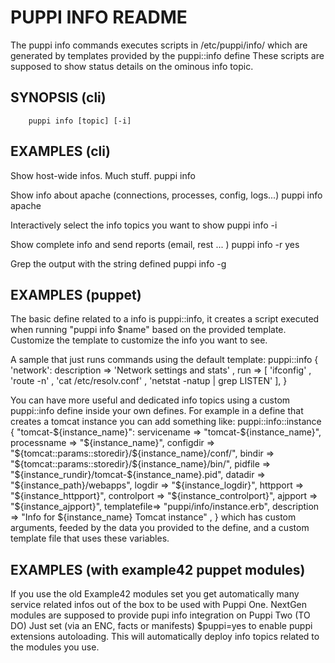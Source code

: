# PUPPI INFO README
The puppi info commands executes scripts in /etc/puppi/info/ which are generated by templates provided by the puppi::info define
These scripts are supposed to show status details on the ominous info topic.

## SYNOPSIS (cli)
        puppi info [topic] [-i]

## EXAMPLES (cli)
Show host-wide infos. Much stuff.
        puppi info

Show info about apache (connections, processes, config, logs...)
        puppi info apache

Interactively select the info topics you want to show
        puppi info -i

Show complete info and send reports (email, rest ... )
        puppi info -r yes

Grep the output with the string defined
        puppi info -g <string>


## EXAMPLES (puppet)
The basic define related to a info is puppi::info, it creates a script executed
when running "puppi info $name" based on the provided template.
Customize the template to customize the info you want to see.

A sample that just runs commands using the default template:
        puppi::info { 'network':
          description => 'Network settings and stats' ,
          run         => [ 'ifconfig' , 'route -n' , 'cat /etc/resolv.conf' , 'netstat -natup | grep LISTEN' ],
        }

You can have more useful and dedicated info topics using a custom puppi::info define inside your
own defines. For example in a define that creates a tomcat instance you can add something like:
        puppi::info::instance { "tomcat-${instance_name}":
          servicename => "tomcat-${instance_name}",
          processname => "${instance_name}",
          configdir   => "${tomcat::params::storedir}/${instance_name}/conf/",
          bindir      => "${tomcat::params::storedir}/${instance_name}/bin/",
          pidfile     => "${instance_rundir}/tomcat-${instance_name}.pid",
          datadir     => "${instance_path}/webapps",
          logdir      => "${instance_logdir}",
          httpport    => "${instance_httpport}",
          controlport => "${instance_controlport}",
          ajpport     => "${instance_ajpport}",
          templatefile=> "puppi/info/instance.erb",
          description => "Info for ${instance_name} Tomcat instance" ,
        }
which has custom arguments, feeded by the data you provided to the define, and a custom
template file that uses these variables.

## EXAMPLES (with example42 puppet modules)
If you use the old Example42 modules set you get automatically many service related infos out of the box to be used with Puppi One.
NextGen modules are supposed to provide pupi info integration on Puppi Two (TO DO)
Just set (via an ENC, facts or manifests) $puppi=yes to enable puppi extensions autoloading.
This will automatically deploy info topics related to the modules you use.

